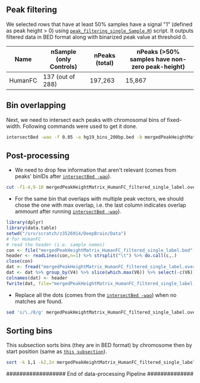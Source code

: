 ## Peak filtering
We selected rows that have at least 50% samples have a signal "1" (defined as peak height > 0) using [```peak_filtering_single_Sample.R```](https://github.com/Akmazad/deepPsych/blob/master/Data%20Processing/Psychencode_June2019/Single%20Label-based%20exp/peak_filtering_single_Sample.R)) script. It outputs filtered data in BED format along with binarized peak value at threshold 0.

|Name|nSample (only Controls)|nPeaks (total)| nPeaks (>50% samples have non-zero peak-height) |
|---|---|---|---|
|HumanFC|137 (out of 288)|197,263|15,867|

## Bin overlapping
Next, we need to intersect each peaks with chromosomal bins of fixed-width. Following commands were used to get it done.

```sh
intersectBed -wao -f 0.05 -a hg19_bins_200bp.bed -b mergedPeakHeightMatrix_HumanFC_filtered_single_label.bed > mergedPeakHeightMatrix_HumanFC_filtered_single_label.overlaps.bed
```

## Post-processing
- We need to drop few information that aren't relevant (comes from peaks' binIDs after [```intersectBed -wao```](https://bedtools.readthedocs.io/en/latest/content/tools/intersect.html)).
```sh
cut -f1-4,9-10 mergedPeakHeightMatrix_HumanFC_filtered_single_label.overlaps.bed > mergedPeakHeightMatrix_HumanFC_filtered_single_label.overlaps.dropped.bed
```

- For the same bin that overlaps with multiple peak vectors, we should chose the one with max overlap, i.e. the last column indicates overlap ammount after running [```intersectBed -wao```](https://bedtools.readthedocs.io/en/latest/content/tools/intersect.html)).

```r
library(dplyr)
library(data.table)
setwd("/srv/scratch/z3526914/DeepBrain/Data")
# for HumanFC
# read the header (i.e. sample names)
con <- file("mergedPeakHeightMatrix_HumanFC_filtered_single_label.bed","r")
header <- readLines(con,n=1) %>% strsplit("\t") %>% do.call(c,.)
close(con)
dat <- fread("mergedPeakHeightMatrix_HumanFC_filtered_single_label.overlaps.dropped.bed", sep="\t", header=F)
dat <- dat %>% group_by(V4) %>% slice(which.max(V6)) %>% select(-c(V6))
colnames(dat) <- header
fwrite(dat, file="mergedPeakHeightMatrix_HumanFC_filtered_single_label.overlaps.dropped.filtered.bed", sep="\t")

```

- Replace all the dots (comes from the [```intersectBed -wao```](https://bedtools.readthedocs.io/en/latest/content/tools/intersect.html)) when no matches are found.
```sh
sed 's/\./0/g' mergedPeakHeightMatrix_HumanFC_filtered_single_label.overlaps.dropped.filtered.bed > mergedPeakHeightMatrix_HumanFC_filtered_single_label.overlaps.dropped.fixed.filtered.bed
```

## Sorting bins
This subsection sorts bins (they are in BED format) by chromosome then by start position (same as [```this subsection```](https://github.com/Akmazad/deepBrain/blob/master/Data%20Processing/README.md#28-sorting-bins)).
```sh
sort -k 1,1 -k2,2n mergedPeakHeightMatrix_HumanFC_filtered_single_label.overlaps.dropped.fixed.filtered.bed > mergedPeakHeightMatrix_HumanFC_filtered_single_label.overlaps.dropped.fixed.filtered.sorted.bed
```
################## End of data-processing Pipeline ##############

